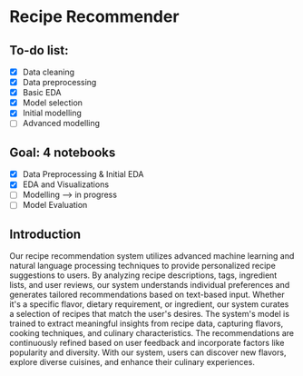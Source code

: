# Recipe Recommender
## To-do list:
  - [X] Data cleaning
  - [X] Data preprocessing
  - [X] Basic EDA
  - [X] Model selection
  - [X] Initial modelling
  - [ ] Advanced modelling

## Goal: 4 notebooks
  - [X] Data Preprocessing & Initial EDA
  - [X] EDA and Visualizations
  - [ ] Modelling --> in progress
  - [ ] Model Evaluation

## Introduction
Our recipe recommendation system utilizes advanced machine learning and natural language processing techniques to provide personalized recipe suggestions to users. By analyzing recipe descriptions, tags, ingredient lists, and user reviews, our system understands individual preferences and generates tailored recommendations based on text-based input. Whether it's a specific flavor, dietary requirement, or ingredient, our system curates a selection of recipes that match the user's desires. The system's model is trained to extract meaningful insights from recipe data, capturing flavors, cooking techniques, and culinary characteristics. The recommendations are continuously refined based on user feedback and incorporate factors like popularity and diversity. With our system, users can discover new flavors, explore diverse cuisines, and enhance their culinary experiences.